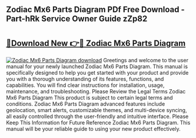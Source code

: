 ## Zodiac Mx6 Parts Diagram PDf Free Download - Part-hRk Service Owner Guide zZp82

# <h2><a href="http://dfhq38x.blite.top/?on=Zodiac+Mx6+Parts+Diagram">🔗Download New 👉🔴 Zodiac Mx6 Parts Diagram</a></h2>

[![Zodiac Mx6 Parts Diagram download](https://i.imgur.com/lujVjoI.png)](http://dfhq38x.blite.top/?on=Zodiac+Mx6+Parts+Diagram)
Greetings and welcome to the user manual for your newly launched Zodiac Mx6 Parts Diagram. This manual is specifically designed to help you get started with your product and provide you with a thorough understanding of its features, functions, and capabilities. You will find clear instructions for installation, usage, maintenance, and troubleshooting. Please Review the Legal Terms Zodiac Mx6 Parts Diagram This product is subject to certain legal terms and conditions. Zodiac Mx6 Parts Diagram advanced features include geolocation, smart alerts, customizable themes, and multi-device syncing, all easily controlled through the user-friendly and intuitive interface. Please Keep This Information for Future Reference Zodiac Mx6 Parts Diagram. This manual will be your reliable guide to using your new product effectively.
